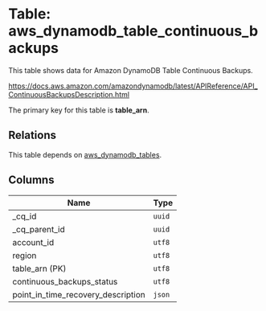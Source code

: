 # Table: aws_dynamodb_table_continuous_backups

This table shows data for Amazon DynamoDB Table Continuous Backups.

https://docs.aws.amazon.com/amazondynamodb/latest/APIReference/API_ContinuousBackupsDescription.html

The primary key for this table is **table_arn**.

## Relations

This table depends on [aws_dynamodb_tables](aws_dynamodb_tables.md).

## Columns

| Name          | Type          |
| ------------- | ------------- |
|_cq_id|`uuid`|
|_cq_parent_id|`uuid`|
|account_id|`utf8`|
|region|`utf8`|
|table_arn (PK)|`utf8`|
|continuous_backups_status|`utf8`|
|point_in_time_recovery_description|`json`|